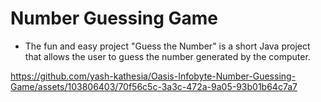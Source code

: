 # Number Guessing Game
 - The fun and easy project "Guess the Number" is a short Java project that allows the user to guess the number generated by the computer.


https://github.com/yash-kathesia/Oasis-Infobyte-Number-Guessing-Game/assets/103806403/70f56c5c-3a3c-472a-9a05-93b01b64c7a7

